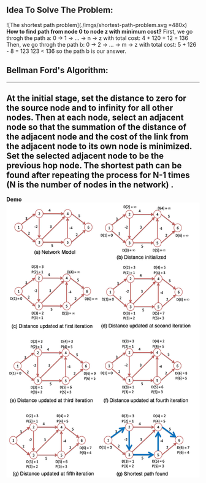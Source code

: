 ## Idea To Solve The Problem:
![The shortest path problem](./imgs/shortest-path-problem.svg =480x)
**How to find path from node 0 to node z with minimum cost?**
First, we go throgh the path a: 0 -> 1 -> ... -> n -> z with total cost: 4 + 120 + 12 = 136
Then, we go throgh the path b: 0 -> 2 -> ... -> m -> z with total cost: 5 + 126 - 8 = 123
123 < 136 so the path b is our answer.

## Bellman Ford's Algorithm:
--------
At the initial stage, set the distance to zero for the source node and to infinity for all other nodes.
Then at each node, select an adjacent node so that the summation of the distance of the adjacent node and the cost of the link from the adjacent node to its own node is minimized.
Set the selected adjacent node to be the previous hop node.
The shortest path can be found after repeating the process for N-1 times (N is the number of nodes in the network) .
--------
**Demo**
![bellman demo](./imgs/bellman.jpg)
